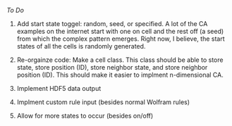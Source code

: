 *To Do*

  1. Add start state toggel: random, seed, or specified.
    A lot of the CA examples on the internet start with one on cell and the rest off (a seed) from which the complex pattern emerges. Right now, I believe, the start states of all the cells is randomly generated.

  2. Re-orgainze code: Make a cell class. This class should be able to store state, store position (ID), store neighbor state, and store neighbor position (ID). This should make it easier to implment n-dimensional CA.

  3. Implement HDF5 data output

  4. Implment custom rule input (besides normal Wolfram rules)

  5. Allow for more states to occur (besides on/off)
